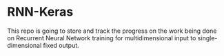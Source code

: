 # RNN-Keras
 This repo is going to store and track the progress on the work being done on Recurrent Neural Network training  for multidimensional input to single-dimensional fixed output.
